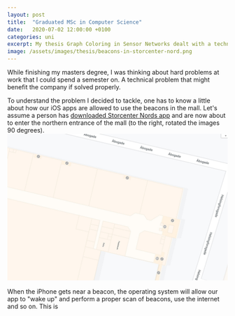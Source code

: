 ```yaml
---
layout: post
title:  "Graduated MSc in Computer Science"
date:   2020-07-02 12:00:00 +0100
categories: uni
excerpt: My thesis Graph Coloring in Sensor Networks dealt with a technical problem at Emplate theoretically and practically.
image: /assets/images/thesis/beacons-in-storcenter-nord.png
--- 
```


While finishing my masters degree, I was thinking about hard problems at work that I could spend a semester on. A technical problem that might benefit the company if solved properly.

To understand the problem I decided to tackle, one has to know a little about how our iOS apps are allowed to use the beacons in the mall. Let's assume a person has [downloaded Storcenter Nords app](https://util.emplate.it/download/scn) and are now about to enter the northern entrance of the mall (to the right, rotated the images 90 degrees).
![north entrance SCN](/assets/images/thesis/01-map.jpg)


When the iPhone gets near a beacon, the operating system will allow our app to "wake up" and perform a proper scan of beacons, use the internet and so on.
This is